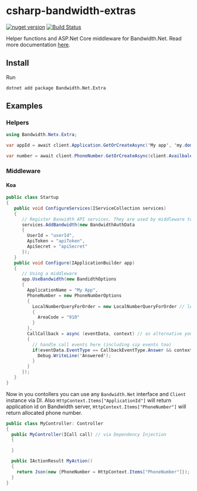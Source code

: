 # csharp-bandwidth-extras

[![nuget version](https://badge.fury.io/nu/Bandwidth.Net.Extra.svg)](https://badge.fury.io/nu/Bandwidth.Net.Extra)
[![Build Status](https://travis-ci.org/Bandwidth/csharp-bandwidth-extras.svg?branch=master)](https://travis-ci.org/Bandwidth/csharp-bandwidth-extras)

Helper functions and ASP.Net Core middleware for Bandwidth.Net. Read more documentation [here](http://dev.bandwidth.com/csharp-bandwidth-extras/api/index.html).

## Install

Run

```
dotnet add package Bandwidth.Net.Extra
```

## Examples

### Helpers

```csharp
using Bandwidth.Netx.Extra;

var appId = await client.Application.GetOrCreateAsync('My app', 'my.domain.com'); // It will return exisitng application Id or create it otherwise

var number = await client.PhoneNumber.GetOrCreateAsync(client.AvailbaleNumber, appId, 'Support', new LocalNumberQueryForOrder{AreaCode = "910"}); // It will reserve a linked to this app phone number and assign name to it. If number with such name already exists it returns it.
```

### Middleware

#### Koa

```csharp
public class Startup
{
   public void ConfigureServices(IServiceCollection services)
   {
      // Register Banwidth API services. They are used by middleware too.
      services.AddBandwidth(new BandwidthAuthData
      {
        UserId = "userId",
        ApiToken = "apiToken",
        ApiSecret = "apiSecret"
      });
   }
   public void Configure(IApplicationBuilder app)
   {
      // Using a middleware
      app.UseBandwidth(new BandidthOptions
      {
        ApplicationName = "My App",
        PhoneNumber = new PhoneNumberOptions
        {
          LocalNumberQueryForOrder = new LocalNumberQueryForOrder // leave LocalNumberQueryForOrder with null to allocate toll free number
          {
            AreaCode = "910"
          }
        },
        CallCallback = async (eventData, context) // as alternative you can use CallCallbackDictionary to handle only specific events
        {
          // handle call events here (including sip events too)
          if(eventData.EventType == CallbackEventType.Answer && context.Items["PhoneNumber"] == eventData.To){
            Debug.WriteLine('Answered');
          }
        }
      });
   }
}
```

Now in you contollers you can use any `Bandwidth.Net` interface and `Client` instance via DI. Also `HttpContext.Items["ApplicationId"]` will return application id on Bandwidth server, `HttpContext.Items["PhoneNumber"]` will return allocated phone number.

```csharp
public class MyController: Controller
{
  public MyController(ICall call) // via Dependency Injection
  {

  }

  public IActionResult MyAction()
  {
    return Json(new {PhoneNumber = HttpContext.Items["PhoneNumber"]}); // using allocated phone number
  }
}
```
